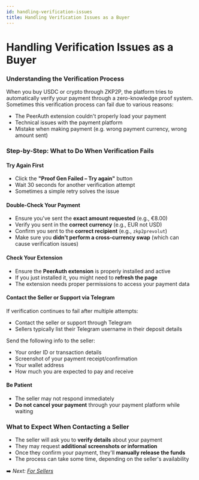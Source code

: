 ```yaml
---
id: handling-verification-issues
title: Handling Verification Issues as a Buyer
---
```


# Handling Verification Issues as a Buyer

### Understanding the Verification Process

When you buy USDC or crypto through ZKP2P, the platform tries to automatically verify your payment through a zero-knowledge proof system. Sometimes this verification process can fail due to various reasons:

- The PeerAuth extension couldn't properly load your payment  
- Technical issues with the payment platform  
- Mistake when making payment (e.g. wrong payment currency, wrong amount sent)  

### Step-by-Step: What to Do When Verification Fails

#### Try Again First

- Click the **"Proof Gen Failed – Try again"** button  
- Wait 30 seconds for another verification attempt  
- Sometimes a simple retry solves the issue  

#### Double-Check Your Payment

- Ensure you've sent the **exact amount requested** (e.g., €8.00)  
- Verify you sent in the **correct currency** (e.g., EUR not USD)  
- Confirm you sent to the **correct recipient** (e.g., `zkp2prevolut`)  
- Make sure you **didn't perform a cross-currency swap** (which can cause verification issues)  

#### Check Your Extension

- Ensure the **PeerAuth extension** is properly installed and active  
- If you just installed it, you might need to **refresh the page**  
- The extension needs proper permissions to access your payment data  

#### Contact the Seller or Support via Telegram

If verification continues to fail after multiple attempts:

- Contact the seller or support through Telegram  
- Sellers typically list their Telegram username in their deposit details  

Send the following info to the seller:

- Your order ID or transaction details  
- Screenshot of your payment receipt/confirmation  
- Your wallet address  
- How much you are expected to pay and receive  

#### Be Patient

- The seller may not respond immediately  
- **Do not cancel your payment** through your payment platform while waiting  

### What to Expect When Contacting a Seller

- The seller will ask you to **verify details** about your payment  
- They may request **additional screenshots or information**  
- Once they confirm your payment, they'll **manually release the funds**  
- The process can take some time, depending on the seller's availability  

➡️ _Next: [For Sellers](../../for-sellers/provide-liquidity-sell-usdc.md)_
